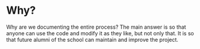 # Why?

Why are we documenting the entire process?
The main answer is so that anyone can use the code and modify it as they like, but not only that. It is so that future alumni of the school can maintain and improve the project.

